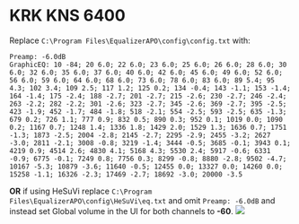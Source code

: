 # KRK KNS 6400
Replace `C:\Program Files\EqualizerAPO\config\config.txt` with:
```
Preamp: -6.0dB
GraphicEQ: 10 -84; 20 6.0; 22 6.0; 23 6.0; 25 6.0; 26 6.0; 28 6.0; 30 6.0; 32 6.0; 35 6.0; 37 6.0; 40 6.0; 42 6.0; 45 6.0; 49 6.0; 52 6.0; 56 6.0; 59 6.0; 64 6.0; 68 6.0; 73 6.0; 78 6.0; 83 6.0; 89 5.4; 95 4.3; 102 3.4; 109 2.5; 117 1.2; 125 0.2; 134 -0.4; 143 -1.1; 153 -1.4; 164 -1.4; 175 -2.4; 188 -2.7; 201 -2.7; 215 -2.6; 230 -2.7; 246 -2.4; 263 -2.2; 282 -2.2; 301 -2.6; 323 -2.7; 345 -2.6; 369 -2.7; 395 -2.5; 423 -1.9; 452 -1.7; 484 -1.8; 518 -2.1; 554 -2.5; 593 -2.5; 635 -1.3; 679 0.2; 726 1.1; 777 0.9; 832 0.5; 890 0.3; 952 0.1; 1019 0.0; 1090 0.2; 1167 0.7; 1248 1.4; 1336 1.8; 1429 2.0; 1529 1.3; 1636 0.7; 1751 -1.3; 1873 -2.5; 2004 -2.8; 2145 -2.7; 2295 -2.9; 2455 -3.2; 2627 -3.0; 2811 -2.1; 3008 -0.8; 3219 -1.4; 3444 -0.5; 3685 -0.1; 3943 0.1; 4219 0.9; 4514 2.6; 4830 4.1; 5168 4.3; 5530 2.4; 5917 -0.6; 6331 -0.9; 6775 -0.1; 7249 0.8; 7756 0.3; 8299 -0.8; 8880 -2.8; 9502 -4.7; 10167 -5.3; 10879 -3.6; 11640 -0.5; 12455 0.0; 13327 0.0; 14260 0.0; 15258 -1.1; 16326 -2.3; 17469 -2.7; 18692 -3.0; 20000 -3.5
```
**OR** if using HeSuVi replace `C:\Program Files\EqualizerAPO\config\HeSuVi\eq.txt` and omit `Preamp: -6.0dB` and instead set Global volume in the UI for both channels to **-60**.
![](https://raw.githubusercontent.com/jaakkopasanen/AutoEq/master/results/Sonoma%20Model%20One/innerfidelity/onear/KRK%20KNS%206400/KRK%20KNS%206400.png)